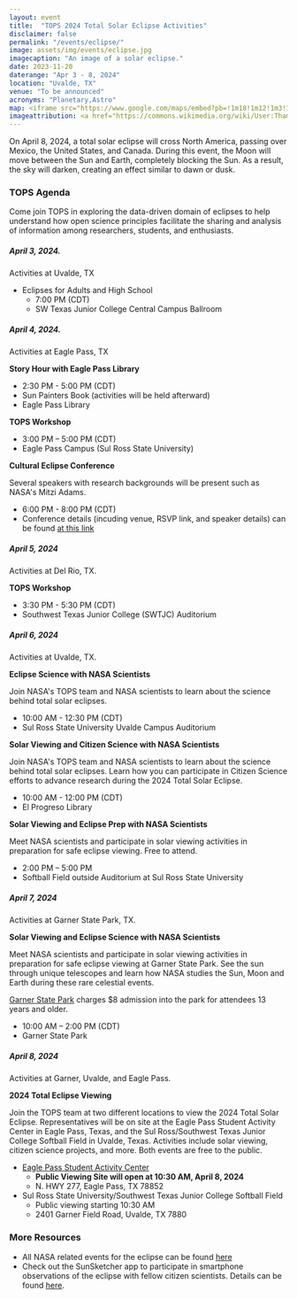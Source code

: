 ```yaml
---
layout: event
title:  "TOPS 2024 Total Solar Eclipse Activities"
disclaimer: false
permalink: "/events/eclipse/"
image: assets/img/events/eclipse.jpg
imagecaption: "An image of a solar eclipse."
date: 2023-11-20
daterange: "Apr 3 - 8, 2024"
location: "Uvalde, TX"
venue: "To be announced"
acronyms: "Planetary,Astro"
map: <iframe src="https://www.google.com/maps/embed?pb=!1m18!1m12!1m3!1d62542.797075592076!2d-99.79996562205729!3d29.210134972682102!2m3!1f0!2f0!3f0!3m2!1i1024!2i768!4f13.1!3m3!1m2!1s0x865ee140326f39dd%3A0xa5b0b5d62bab238c!2sUvalde%2C%20TX%2078801!5e0!3m2!1sen!2sus!4v1706203388227!5m2!1sen!2sus" width="600" height="450" style="border:0;" allowfullscreen="" loading="lazy" referrerpolicy="no-referrer-when-downgrade"></iframe>
imageattribution: <a href="https://commons.wikimedia.org/wiki/User:Thammarith">Thammarith Likittheerameth</a>, <a href="https://commons.wikimedia.org/wiki/File:2019-12-26_Annular-Solar-Eclipse-in-Singapore.jpg">2019-12-26 Annular-Solar-Eclipse-in-Singapore</a>, <a href="https://creativecommons.org/licenses/by-sa/4.0/legalcode" rel="license">CC BY-SA 4.0</a>
---
```


On April 8, 2024, a total solar eclipse will cross North America, passing over Mexico, the United States, and Canada. During this event, the Moon will move between the Sun and Earth, completely blocking the Sun. As a result, the sky will darken, creating an effect similar to dawn or dusk.  

### TOPS Agenda

Come join TOPS in exploring the data-driven domain of eclipses to help understand how open science principles facilitate the sharing and analysis of information among researchers, students, and enthusiasts.

##### April 3, 2024.

Activities at Uvalde, TX

- Eclipses for Adults and High School
  - 7:00 PM (CDT)
  - SW Texas Junior College Central Campus Ballroom


##### April 4, 2024.

Activities at Eagle Pass, TX

**Story Hour with Eagle Pass Library**

- 2:30 PM - 5:00 PM (CDT)
- Sun Painters Book (activities will be held afterward)
- Eagle Pass Library

**TOPS Workshop**

- 3:00 PM – 5:00 PM (CDT)
- Eagle Pass Campus (Sul Ross State University)

**Cultural Eclipse Conference**
  
Several speakers with research backgrounds will be present such as NASA's Mitzi Adams.
- 6:00 PM - 8:00 PM (CDT) 
- Conference details (incuding venue, RSVP link, and speaker details) can be found <a target="_blank" href="https://sites.google.com/view/cultural-conference/home?fbclid=IwAR3L2o3OnWtNo51vub1TxSXAxV_U9rPmbKy7-FXMqwYA80Q-NKKaf_HJv1E">at this link</a>
  
##### April 5, 2024

Activities at Del Rio, TX.

**TOPS Workshop**

- 3:30 PM - 5:30 PM (CDT)
- Southwest Texas Junior College (SWTJC) Auditorium
  
##### April 6, 2024

Activities at Uvalde, TX.

**Eclipse Science with NASA Scientists**

Join NASA's TOPS team and NASA scientists to learn about the science behind total solar eclipses.  
- 10:00 AM - 12:30 PM (CDT)
- Sul Ross State University Uvalde Campus Auditorium

**Solar Viewing and Citizen Science with NASA Scientists**

Join NASA's TOPS team and NASA scientists to learn about the science behind total solar eclipses. Learn how you can participate in Citizen Science efforts to advance research during the 2024 Total Solar Eclipse.
- 10:00 AM - 12:00 PM (CDT)
- El Progreso Library

**Solar Viewing and Eclipse Prep with NASA Scientists**

Meet NASA scientists and participate in solar viewing activities in preparation for safe eclipse viewing.  Free to attend.
- 2:00 PM – 5:00 PM 
- Softball Field outside Auditorium at Sul Ross State University

##### April 7, 2024

Activities at Garner State Park, TX.

**Solar Viewing and Eclipse Science with NASA Scientists**

Meet NASA scientists and participate in solar viewing activities in preparation for safe eclipse viewing at Garner State Park. See the sun through unique telescopes and learn how NASA studies the Sun, Moon and Earth during these rare celestial events. 

[Garner State Park](https://tpwd.texas.gov/state-parks/garner/fees-facilities/entrance-fees) charges $8 admission into the park for attendees  13 years and older.

- 10:00 AM – 2:00 PM (CDT)
- Garner State Park

##### April 8, 2024

Activities at Garner, Uvalde, and Eagle Pass.

**2024 Total Eclipse Viewing**

Join the TOPS team at two different locations to view the 2024 Total Solar Eclipse. Representatives will be on site at the Eagle Pass Student Activity Center in Eagle Pass, Texas, and the Sul Ross/Southwest Texas Junior College Softball Field in Uvalde, Texas. Activities include solar viewing, citizen science projects, and more. Both events are free to the public. 

- [Eagle Pass Student Activity Center](https://www.chooseeaglepass.com/eclipse)
  - **Public Viewing Site will open at 10:30 AM, April 8, 2024**
  - N. HWY 277, Eagle Pass, TX 78852
- Sul Ross State University/Southwest Texas Junior College Softball Field
  - Public viewing starting 10:30 AM
  - 2401 Garner Field Road, Uvalde, TX 7880

### More Resources

- All NASA related events for the eclipse can be found [here](https://science.nasa.gov/eclipses/events/)
- Check out the SunSketcher app to participate in smartphone observations of the eclipse with fellow citizen scientists.  Details can be found [here](https://sunsketcher.org/index.php).